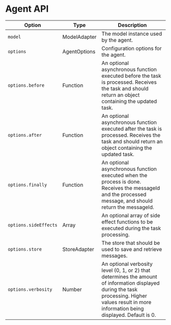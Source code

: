 # Agent API

| Option                | Type         | Description                                                                                                                                                                                      |
| --------------------- | ------------ | ------------------------------------------------------------------------------------------------------------------------------------------------------------------------------------------------ |
| `model`               | ModelAdapter | The model instance used by the agent.                                                                                                                                                            |
| `options`             | AgentOptions | Configuration options for the agent.                                                                                                                                                             |
| `options.before`      | Function     | An optional asynchronous function executed before the task is processed. Receives the task and should return an object containing the updated task.                                              |
| `options.after`       | Function     | An optional asynchronous function executed after the task is processed. Receives the task and should return an object containing the updated task.                                               |
| `options.finally`     | Function     | An optional asynchronous function executed when the process is done. Receives the messageId and the processed message, and should return the messageId.                                          |
| `options.sideEffects` | Array        | An optional array of side effect functions to be executed during the task processing.                                                                                                            |
| `options.store`       | StoreAdapter | The store that should be used to save and retrieve messages.                                                                                                                                     |
| `options.verbosity`   | Number       | An optional verbosity level (0, 1, or 2) that determines the amount of information displayed during the task processing. Higher values result in more information being displayed. Default is 0. |
